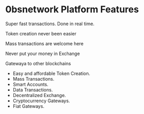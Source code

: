 # 0bsnetwork Platform Features

Super fast transactions. Done in real time.

Token creation never been easier

Mass transactions are welcome here

Never put your money in Exchange

Gatewaya to other blockchains

 



* Easy and affordable Token Creation. 
* Mass Transactions. 
* Smart Accounts. 
* Data Transactions. 
* Decentralized Exchange. 
* Cryptocurrency Gateways. 
* Fiat Gateways. 



